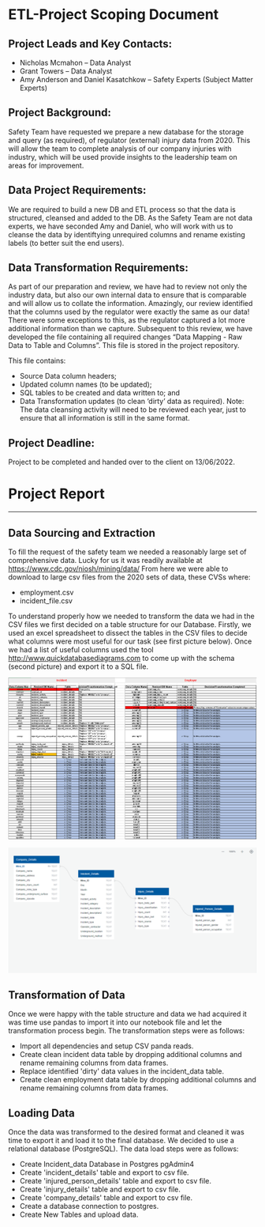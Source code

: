 # ETL-Project Scoping Document

## Project Leads and Key Contacts:
- Nicholas Mcmahon – Data Analyst
- Grant Towers – Data Analyst
- Amy Anderson and Daniel Kasatchkow – Safety Experts (Subject Matter Experts)

## Project Background:

Safety Team have requested we prepare a new database for the storage and query (as required), of regulator (external) injury data from 2020. 
This will allow the team to complete analysis of our company injuries with industry, which will be used provide insights to the leadership team on areas for improvement.


## Data Project Requirements:

We are required to build a new DB and ETL process so that the data is structured, cleansed and added to the DB. 
As the Safety Team are not data experts, we have seconded Amy and Daniel, who will work with us to cleanse the data by identiftying unrequired columns and rename existing labels (to better suit the end users). 


## Data Transformation Requirements:

As part of our preparation and review, we have had to review not only the industry data, but also our own internal data to ensure that is comparable and will allow us to collate the information. 
Amazingly, our review identified that the columns used by the regulator were exactly the same as our data! There were some exceptions to this, as the regulator captured a lot more additional information than we capture.
Subsequent to this review, we have developed the file containing all required changes “Data Mapping - Raw Data to Table and Columns”. This file is stored in the project repository. 


This file contains:

- Source Data column headers;
- Updated column names (to be updated);
- SQL tables to be created and data written to; and
- Data Transformation updates (to clean ‘dirty’ data as required). 
Note: The data cleansing activity will need to be reviewed each year, just to ensure that all information is still in the same format. 


## Project Deadline:
Project to be completed and handed over to the client on 13/06/2022.


# Project Report
-----------------------------------------------------------------------------------------------------------------------------------------------------------------------

## Data Sourcing and Extraction

To fill the request of the safety team we needed a reasonably large set of comprehensive data. Lucky for us it was readily available at https://www.cdc.gov/niosh/mining/data/
From here we were able to download to large csv files from the 2020 sets of data, these CVSs where:

-	employment.csv
-	incident_file.csv

To understand properly how we needed to transform the data we had in the CSV files we first decided on a table structure for our Database. 
Firstly, we used an excel spreadsheet to dissect the tables in the CSV files to decide what columns were most useful for our task (see first picture below). Once we had a list of useful columns used the tool  http://www.quickdatabasediagrams.com to come up with the schema (second picture) and export it to a SQL file.

![DataTableClean](DataTableClean.PNG) 

![ERD](ERD.PNG)

## Transformation of Data

Once we were happy with the table structure and data we had acquired it was time use pandas to import it into our notebook file and let the transformation process begin. The transformation steps were as follows:
-	Import all dependencies and setup CSV panda reads.
-	Create clean incident data table by dropping additional columns and rename remaining columns from data frames.
-	Replace identified 'dirty' data values in the incident_data table.
-	Create clean employment data table by dropping additional columns and rename remaining columns from data frames.

## Loading Data

Once the data was transformed to the desired format and cleaned it was time to export it and load it to the final database. We decided to use a relational database (PostgreSQL).  The data load steps were as follows:
-	Create Incident_data Database in Postgres pgAdmin4
-	Create 'incident_details' table and export to csv file.
-	Create 'injured_person_details' table and export to csv file.
-	Create 'injury_details' table and export to csv file.
-	Create 'company_details' table and export to csv file.
-	Create a database connection to postgres. 
-	Create New Tables and upload data.

